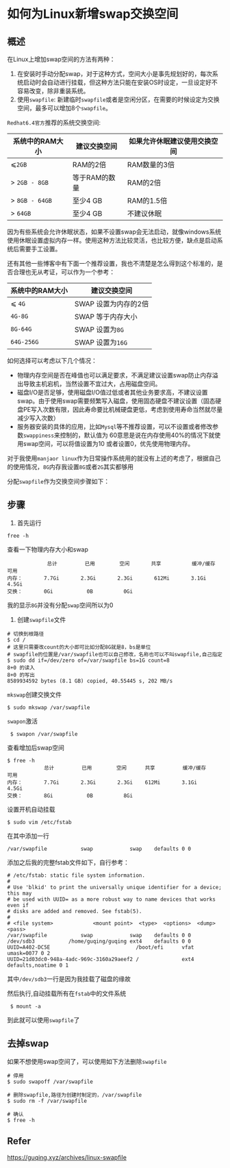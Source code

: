 # 如何为Linux新增swap交换空间


## 概述

在Linux上增加swap空间的方法有两种：

1. 在安装时手动分配swap，对于这种方式，空间大小是事先规划好的，每次系统启动时会自动进行挂载，但这种方法只能在安装OS时设定，一旦设定好不容易改变，除非重装系统。
2. 使用`swapfile`: 新建临时`swapfile`或者是空闲分区，在需要的时候设定为交换空间，最多可以增加8个`swapfile`。

`Redhat6.4官方`推荐的系统交换空间:

| 系统中的RAM大小 | 建议交换空间  | 如果允许休眠建议使用交换空间 |
| --------------- | ------------- | ---------------------------- |
| ⩽`2GB`          | RAM的2倍      | RAM数量的3倍                 |
| > `2GB - 8GB`   | 等于RAM的数量 | RAM的2倍                     |
| > `8GB - 64GB`  | 至少4 GB      | RAM的1.5倍                   |
| > `64GB`        | 至少4 GB      | 不建议休眠                   |

因为有些系统会允许休眠状态，如果不设置swap会无法启动，就像windows系统使用休眠设置虚拟内存一样。使用这种方法比较灵活，也比较方便，缺点是启动系统后需要手工设置。

还有其他一些博客中有下面一个推荐设置，我也不清楚是怎么得到这个标准的，是否合理也无从考证，可以作为一个参考：

| 系统中的RAM大小 | 建议交换空间         |
| --------------- | -------------------- |
| ⩽ `4G`          | SWAP 设置为内存的2倍 |
| `4G-8G`         | SWAP 等于内存大小    |
| `8G-64G`        | SWAP 设置为`8G`      |
| `64G-256G`      | SWAP 设置为`16G`     |

如何选择可以考虑以下几个情况：

- 物理内存空间是否在峰值也可以满足要求，不满足建议设置swap防止内存溢出导致主机宕机，当然设置不宜过大，占用磁盘空间。
- 磁盘I/O是否足够，使用磁盘I/O值过低或者其他业务要求高，不建议设置swap。由于使用swap需要频繁写入磁盘，使用固态硬盘不建议设置（固态硬盘PE写入次数有限，因此寿命要比机械硬盘更低，考虑到使用寿命当然就尽量减少写入次数）
- 服务器安装的具体的应用，比如`Mysql`等不推荐设置，可以不设置或者修改参数`swappiness`来控制的，默认值为 60意思是说在内存使用40%的情况下就使用swap空间，可以将值设置为10 或者设置0，优先使用物理内存。

对于我使用`manjaor linux`作为日常操作系统用的就没有上述的考虑了，根据自己的使用情况，`8G`内存我设置`8G`或者`2G`其实都够用

分配`swapfile`作为交换空间步骤如下：

## 步骤

1. 首先运行

```shell
free -h
```

查看一下物理内存大小和swap

```
             总计         已用        空闲       共享    	   缓冲/缓存    可用
内存：       7.7Gi       2.3Gi       2.3Gi       612Mi       3.1Gi       4.5Gi
交换：       0Gi          	0B       	0Gi
```

我的显示`8G`并没有分配`swap`空间所以为0

1. 创建`swapfile`文件

```shell
# 切换到根路径
$ cd /
# 这里只需要改count的大小即可比如分配8G就是8，bs是单位
# swapfile的位置是/var/swapfile也可以自己修改，名称也可以不叫swapfile,自己指定
$ sudo dd if=/dev/zero of=/var/swapfile bs=1G count=8
8+0 的读入
8+0 的写出
8589934592 bytes (8.1 GB) copied, 40.55445 s, 202 MB/s
```

`mkswap`创建交换文件

```shell
$ sudo mkswap /var/swapfile
```

`swapon`激活

```shell
 $ swapon /var/swapfile
```

查看增加后swap空间

```shell
$ free -h
			总计         已用        空闲      共享    		缓冲/缓存    可用
内存：       7.7Gi       2.3Gi       2.3Gi    612Mi       3.1Gi       4.5Gi
交换：       8Gi          	0B       	8Gi
```

设置开机自动挂载

```shell
$ sudo vim /etc/fstab
```

在其中添加一行

```shell
/var/swapfile			swap			swap	defaults 0 0
```

添加之后我的完整fstab文件如下，自行参考：

```shell
# /etc/fstab: static file system information.
#
# Use 'blkid' to print the universally unique identifier for a device; this may
# be used with UUID= as a more robust way to name devices that works even if
# disks are added and removed. See fstab(5).
#
# <file system>             <mount point>  <type>  <options>  <dump>  <pass>
/var/swapfile			swap			swap	defaults 0 0
/dev/sdb3			/home/guqing/guqing	ext4	defaults 0 0
UUID=A402-DC5E                            /boot/efi      vfat    umask=0077 0 2
UUID=21d03dc0-948a-4adc-969c-3160a29aeef2 /              ext4    defaults,noatime 0 1
```

其中`/dev/sdb3`一行是因为我挂载了磁盘的缘故

然后执行,自动挂载所有在`fstab`中的文件系统

```shell
 $ mount -a
```

到此就可以使用`swapfile`了

## 去掉swap

如果不想使用swap空间了，可以使用如下方法删除`swapfile`

```shell
# 停用
$ sudo swapoff /var/swapfile

# 删除swapfile,路径为创建时制定的，/var/swapfile
$ sudo rm -f /var/swapfile

# 确认
$ free -h
```

## Refer
https://guqing.xyz/archives/linux-swapfile
